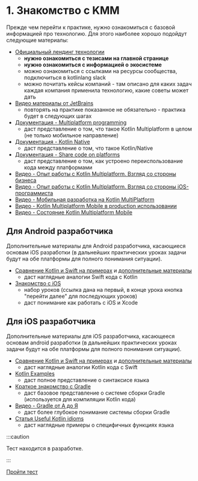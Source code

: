# 1. Знакомство с KMM

Прежде чем перейти к практике, нужно ознакомиться с базовой информацией про технологию. Для этого наиболее хорошо подойдут следующие материалы:

- [Официальный лендинг технологии](https://kotlinlang.org/lp/mobile/)
  - **нужно ознакомиться с тезисами на главной странице**
  - **нужно ознакомиться с информацией о экосистеме**
  - можно ознакомиться с ссылками на ресурсы сообщества, подключиться в kotlinlang slack
  - можно почитать кейсы компаний - там описано для каких задач каждая компания применила технологию, какие советы может дать
- [Видео материалы от JetBrains](https://www.youtube.com/watch?v=mdN6P6RI__k&list=PLlFc5cFwUnmy_oVc9YQzjasSNoAk4hk_C)
  - повторять на практике показанное не обязательно - практика будет в следующих шагах
- [Документация - Multiplatform programming](https://kotlinlang.org/docs/multiplatform.html)
  - даст представление о том, что такое Kotlin Multiplatform в целом (не только мобильное направление)
- [Документация - Kotlin Native](https://kotlinlang.org/docs/native-overview.html)
  - даст представление о том, что такое Kotlin/Native
- [Документация - Share code on platforms](https://kotlinlang.org/docs/mpp-share-on-platforms.html)
  - даст представление о том, как устроено переиспользование кода между платформами
- [Видео - Опыт работы с Kotlin Multiplatform. Взгляд со стороны бизнеса](https://www.youtube.com/watch?v=w546bAHoh3c)
- [Видео - Опыт работы с Kotlin Multiplatform. Взгляд со стороны iOS-программиста](https://www.youtube.com/watch?v=h9ioWnSlUJc)
- [Видео - Мобильная разработка на Kotlin MultiPlatform](https://www.youtube.com/watch?v=kO8RDq6OoV4)
- [Видео - Kotlin Multiplatform Mobile в production использовании](https://www.youtube.com/watch?v=jJWDlsETb3A)
- [Видео - Состояние Kotlin Multiplatform Mobile](https://youtu.be/fjzfz9y9yko)

## Для Android разработчика

Дополнительные материалы для Android разработчика, касающиеся основам iOS разработки (в дальнейших практических уроках задачи будут на обе платформы для полного понимания ситуации).

- [Сравнение Kotlin и Swift на примерах](http://nilhcem.com/swift-is-like-kotlin/) и [дополнительные материалы](https://habr.com/ru/post/350746/)
  - даст наглядные аналогии Swift кода с Kotlin
- [Знакомство с iOS](http://startios.woopss.com/znakomstvo-s-xcode-1/)
  - набор уроков (ссылка дана на первый, в конце урока кнопка "перейти далее" для последующих уроков)
  - даст понимание как работать с iOS и Xcode

## Для iOS разработчика

Дополнительные материалы для iOS разработчика, касающееся основам android разработки (в дальнейших практических уроках задачи будут на обе платформы для полного понимания ситуации).

- [Сравнение Kotlin и Swift на примерах](http://nilhcem.com/swift-is-like-kotlin/) и [дополнительные материалы](https://habr.com/ru/post/350746/)
  - даст наглядные аналогии Kotlin кода с Swift
- [Kotlin Examples](https://play.kotlinlang.org/byExample/overview)
  - даст полное представление о синтаксисе языка
- [Краткое знакомство с Gradle](https://javarush.ru/groups/posts/2126-kratkoe-znakomstvo-s-gradle)
  - даст базовое представление о системе сборки Gradle (используется для компиляции Kotlin кода)
- [Видео - Gradle от А до Я](https://youtu.be/Yft6h7JkWo0)
  - даст более глубокое понимание системы сборки Gradle
- [Статья Useful Kotlin idioms](https://blog.jetbrains.com/kotlin/2021/07/useful-kotlin-idioms-you-should-know/)
  - даст наглядные примеры о специфичных функциях языка

:::caution

Тест находится в разработке.

:::

[Пройти тест](#)
